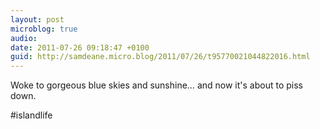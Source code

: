 ```yaml
---
layout: post
microblog: true
audio: 
date: 2011-07-26 09:18:47 +0100
guid: http://samdeane.micro.blog/2011/07/26/t95770021044822016.html
---
```

Woke to gorgeous blue skies and sunshine… and now it's about to piss down.

#islandlife
